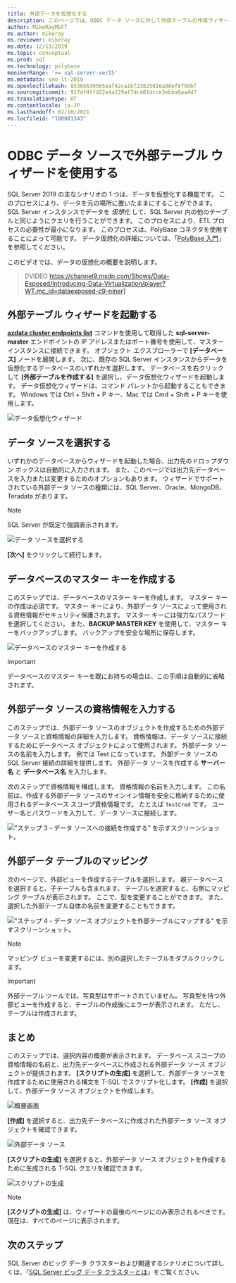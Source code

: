 ```yaml
---
title: 外部データを仮想化する
description: このページでは、ODBC データ ソースに対して外部テーブルの作成ウィザードを使用する詳細な手順を説明します
author: MikeRayMSFT
ms.author: mikeray
ms.reviewer: mikeray
ms.date: 12/13/2019
ms.topic: conceptual
ms.prod: sql
ms.technology: polybase
monikerRange: '>= sql-server-ver15'
ms.metadata: seo-lt-2019
ms.openlocfilehash: 85365639565eaf42ca1bf23825016a08ef8f50bf
ms.sourcegitcommit: 917df4ffd22e4a229af7dc481dcce3ebba0aa4d7
ms.translationtype: HT
ms.contentlocale: ja-JP
ms.lasthandoff: 02/10/2021
ms.locfileid: "100081343"
---
```

# <a name="use-the-external-table-wizard-with-odbc-data-sources"></a>ODBC データ ソースで外部テーブル ウィザードを使用する

SQL Server 2019 の主なシナリオの 1 つは、データを仮想化する機能です。 このプロセスにより、データを元の場所に置いたままにすることができます。 SQL Server インスタンスでデータを *仮想化* して、SQL Server 内の他のテーブルと同じようにクエリを行うことができます。 このプロセスにより、ETL プロセスの必要性が最小になります。 このプロセスは、PolyBase コネクタを使用することによって可能です。 データ仮想化の詳細については、「[PolyBase 入門](polybase-guide.md)」を参照してください。

このビデオでは、データの仮想化の概要を説明します。

> [!VIDEO https://channel9.msdn.com/Shows/Data-Exposed/Introducing-Data-Virtualization/player?WT.mc_id=dataexposed-c9-niner]


## <a name="start-the-external-table-wizard"></a>外部テーブル ウィザードを起動する

[**azdata cluster endpoints list**](../../big-data-cluster/deployment-guidance.md#endpoints) コマンドを使用して取得した **sql-server-master** エンドポイントの IP アドレスまたはポート番号を使用して、マスター インスタンスに接続できます。 オブジェクト エクスプローラーで **[データベース]** ノードを展開します。 次に、既存の SQL Server インスタンスからデータを仮想化するデータベースのいずれかを選択します。 データベースを右クリックして **[外部テーブルを作成する]** を選択し、データ仮想化ウィザードを起動します。 データ仮想化ウィザードは、コマンド パレットから起動することもできます。 Windows では Ctrl + Shift + P キー、Mac では Cmd + Shift + P キーを使用します。

![データ仮想化ウィザード](media/data-virtualization/virtualize-data-wizard.png)
## <a name="select-a-data-source"></a>データ ソースを選択する

いずれかのデータベースからウィザードを起動した場合、出力先のドロップダウン ボックスは自動的に入力されます。 また、このページでは出力先データベースを入力または変更するためのオプションもあります。 ウィザードでサポートされている外部データ ソースの種類には、SQL Server、Oracle、MongoDB、Teradata があります。

> [!NOTE]
>SQL Server が既定で強調表示されます。


![データ ソースを選択する](media/data-virtualization/select-data-source.png)

**[次へ]** をクリックして続行します。

## <a name="create-a-database-master-key"></a>データベースのマスター キーを作成する

このステップでは、データベースのマスター キーを作成します。 マスター キーの作成は必須です。 マスター キーにより、外部データ ソースによって使用される資格情報がセキュリティ保護されます。 マスター キーには強力なパスワードを選択してください。 また、**BACKUP MASTER KEY** を使用して、マスター キーをバックアップします。 バックアップを安全な場所に保存します。

![データベースのマスター キーを作成する](media/data-virtualization/virtualize-data-master-key.png)

> [!IMPORTANT]
> データベースのマスター キーを既にお持ちの場合は、この手順は自動的に省略されます。

## <a name="enter-external-data-source-credentials"></a>外部データ ソースの資格情報を入力する

このステップでは、外部データ ソースのオブジェクトを作成するための外部データ ソースと資格情報の詳細を入力します。 資格情報は、データ ソースに接続するためにデータベース オブジェクトによって使用されます。 外部データ ソースの名前を入力します。 例では Test になっています。 外部データ ソースの SQL Server 接続の詳細を提供します。 外部データ ソースを作成する **サーバー名** と **データベース名** を入力します。

次のステップで資格情報を構成します。 資格情報の名前を入力します。 この名前は、作成する外部データ ソースのサインイン情報を安全に格納するために使用されるデータベース スコープ資格情報です。 たとえば `TestCred` です。 ユーザー名とパスワードを入力して、データ ソースに接続します。

!["ステップ 3 - データ ソースへの接続を作成する" を示すスクリーンショット。](media/data-virtualization/data-source-credentials.png)

## <a name="external-data-table-mapping"></a>外部データ テーブルのマッピング

次のページで、外部ビューを作成するテーブルを選択します。 親データベースを選択すると、子テーブルも含まれます。 テーブルを選択すると、右側にマッピング テーブルが表示されます。 ここで、型を変更することができます。 また、選択した外部テーブル自体の名前を変更することもできます。

!["ステップ 4 - データ ソース オブジェクトを外部テーブルにマップする" を示すスクリーンショット。](media/data-virtualization/data-table-map.png)

> [!NOTE]
>マッピング ビューを変更するには、別の選択したテーブルをダブルクリックします。

> [!IMPORTANT]
>外部テーブル ツールでは、写真型はサポートされていません。 写真型を持つ外部ビューを作成すると、テーブルの作成後にエラーが表示されます。 ただし、テーブルは作成されます。

## <a name="summary"></a>まとめ

このステップでは、選択内容の概要が表示されます。 データベース スコープの資格情報の名前と、出力先データベースに作成される外部データ ソース オブジェクトが提供されます。 **[スクリプトの生成]** を選択して、外部データ ソースを作成するために使用される構文を T-SQL でスクリプト化します。 **[作成]** を選択して、外部データ ソース オブジェクトを作成します。

![概要画面](media/data-virtualization/virtualize-data-summary.png)

**[作成]** を選択すると、出力先データベースに作成された外部データ ソース オブジェクトを確認できます。

![外部データ ソース](media/data-virtualization/external-data-sources.png)

**[スクリプトの生成]** を選択すると、外部データ ソース オブジェクトを作成するために生成される T-SQL クエリを確認できます。

![スクリプトの生成](media/data-virtualization/generated-script.png)

> [!NOTE]
> **[スクリプトの生成]** は、ウィザードの最後のページにのみ表示されるべきです。 現在は、すべてのページに表示されます。

## <a name="next-steps"></a>次のステップ

SQL Server のビッグ データ クラスターおよび関連するシナリオについて詳しくは、「[SQL Server ビッグ データ クラスターとは](../../big-data-cluster/big-data-cluster-overview.md)」をご覧ください。
